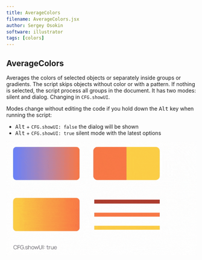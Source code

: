 ```yaml
---
title: AverageColors
filename: AverageColors.jsx
author: Sergey Osokin
software: illustrator
tags: [colors]
---
```


## AverageColors

Averages the colors of selected objects or separately inside groups or gradients. The script skips objects without color or with a pattern. If nothing is selected, the script process all groups in the document. It has two modes: silent and dialog. Changing in `CFG.showUI`.   

Modes change without editing the code if you hold down the <kbd>Alt</kbd> key when running the script:

* <kbd>Alt</kbd> + `CFG.showUI: false` the dialog will be shown
* <kbd>Alt</kbd> + `CFG.showUI: true` silent mode with the latest options

![AverageColors](./assets/average-colors.gif) 